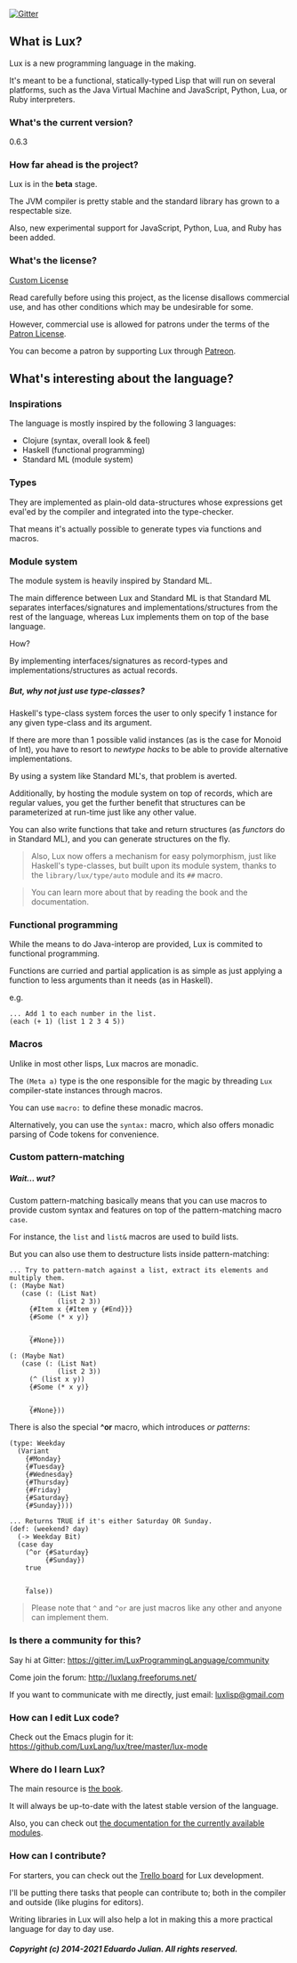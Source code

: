 [![Gitter](https://badges.gitter.im/LuxProgrammingLanguage/community.svg)](https://gitter.im/LuxProgrammingLanguage/community?utm_source=badge&utm_medium=badge&utm_campaign=pr-badge)

## What is Lux?

Lux is a new programming language in the making.

It's meant to be a functional, statically-typed Lisp that will run on several platforms, such as the Java Virtual Machine and JavaScript, Python, Lua, or Ruby interpreters.

### What's the current version?

0.6.3

### How far ahead is the project?

Lux is in the **beta** stage.

The JVM compiler is pretty stable and the standard library has grown to a respectable size.

Also, new experimental support for JavaScript, Python, Lua, and Ruby has been added.

### What's the license?

[Custom License](license.txt)

Read carefully before using this project, as the license disallows commercial use, and has other conditions which may be undesirable for some.

However, commercial use is allowed for patrons under the terms of the [Patron License](PATRON_LICENSE.md).

You can become a patron by supporting Lux through [Patreon](https://www.patreon.com/lux_programming_language).

## What's interesting about the language?

### Inspirations

The language is mostly inspired by the following 3 languages:

* Clojure (syntax, overall look & feel)
* Haskell (functional programming)
* Standard ML (module system)

### Types

They are implemented as plain-old data-structures whose expressions get eval'ed by the compiler and integrated into the type-checker.

That means it's actually possible to generate types via functions and macros.

### Module system

The module system is heavily inspired by Standard ML.

The main difference between Lux and Standard ML is that Standard ML separates interfaces/signatures and implementations/structures from the rest of the language, whereas Lux implements them on top of the base language.

How?

By implementing interfaces/signatures as record-types and implementations/structures as actual records.

##### But, why not just use type-classes?

Haskell's type-class system forces the user to only specify 1 instance for any given type-class and its argument.

If there are more than 1 possible valid instances (as is the case for Monoid of Int), you have to resort to _newtype hacks_ to be able to provide alternative implementations.

By using a system like Standard ML's, that problem is averted.

Additionally, by hosting the module system on top of records, which are regular values, you get the further benefit that structures can be parameterized at run-time just like any other value.

You can also write functions that take and return structures (as _functors_ do in Standard ML), and you can generate structures on the fly.

> Also, Lux now offers a mechanism for easy polymorphism, just like Haskell's type-classes, but built upon its module system, thanks to the `library/lux/type/auto` module and its `##` macro.

> You can learn more about that by reading the book and the documentation.

### Functional programming

While the means to do Java-interop are provided, Lux is commited to functional programming.

Functions are curried and partial application is as simple as just applying a function to less arguments than it needs (as in Haskell).

e.g.

```
... Add 1 to each number in the list.
(each (+ 1) (list 1 2 3 4 5))
```

### Macros

Unlike in most other lisps, Lux macros are monadic.

The `(Meta a)` type is the one responsible for the magic by threading `Lux` compiler-state instances through macros.

You can use `macro:` to define these monadic macros.

Alternatively, you can use the `syntax:` macro, which also offers monadic parsing of Code tokens for convenience.

### Custom pattern-matching

##### Wait... wut?

Custom pattern-matching basically means that you can use macros to provide custom syntax and features on top of the pattern-matching macro `case`.

For instance, the `list` and `list&` macros are used to build lists.

But you can also use them to destructure lists inside pattern-matching:

```
... Try to pattern-match against a list, extract its elements and multiply them.
(: (Maybe Nat)
   (case (: (List Nat)
            (list 2 3))
     {#Item x {#Item y {#End}}}
     {#Some (* x y)}

     _
     {#None}))

(: (Maybe Nat)
   (case (: (List Nat)
            (list 2 3))
     (^ (list x y))
     {#Some (* x y)}
   
     _
     {#None}))
```

There is also the special **^or** macro, which introduces *or patterns*:

```
(type: Weekday
  (Variant
    {#Monday}
    {#Tuesday}
    {#Wednesday}
    {#Thursday}
    {#Friday}
    {#Saturday}
    {#Sunday})))

... Returns TRUE if it's either Saturday OR Sunday.
(def: (weekend? day)
  (-> Weekday Bit)
  (case day
    (^or {#Saturday}
         {#Sunday})
    true

    _
    false))
```

> Please note that `^` and `^or` are just macros like any other and anyone can implement them.

### Is there a community for this?

Say hi at Gitter: https://gitter.im/LuxProgrammingLanguage/community

Come join the forum: http://luxlang.freeforums.net/

If you want to communicate with me directly, just email: luxlisp@gmail.com

### How can I edit Lux code?

Check out the Emacs plugin for it: https://github.com/LuxLang/lux/tree/master/lux-mode

### Where do I learn Lux?

The main resource is [the book](documentation/book/the_lux_programming_language/index.md).

It will always be up-to-date with the latest stable version of the language.

Also, you can check out [the documentation for the currently available modules](documentation/library/standard/jvm.md).

### How can I contribute?

For starters, you can check out the [Trello board](https://trello.com/b/VRQhvXjs/lux-jvm-compiler) for Lux development.

I'll be putting there tasks that people can contribute to; both in the compiler and outside (like plugins for editors).

Writing libraries in Lux will also help a lot in making this a more practical language for day to day use.

##### Copyright (c) 2014-2021 Eduardo Julian. All rights reserved.
